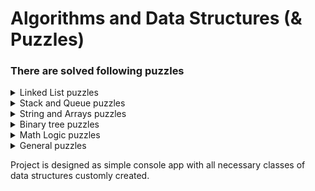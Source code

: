 # Algorithms and Data Structures (& Puzzles)

### There are solved following puzzles 

<details>
  <summary>Linked List puzzles</summary>
  
  * **Removing** all duplicates from linked list.
  
  * **Finding** n-th value from end in linked list.
  
  * **Figuring out** is linked list a palindrome.
  
  * **Implementing** of custom IEnumerator.
  
</details>

<details>
  <summary>Stack and Queue puzzles</summary>
  
  **Stack**
  
  * **Getting** minimum value.
  
  * **Bubbling up** minimum value.
  
  * **Implementing** of custom IEnumerator.
  
  **Queue**
   
  * **Implementing** of all basic operations and custom enumeration.
  
</details>

<details>
  <summary>String and Arrays puzzles</summary>
  
  * **Figuring out** are all symbols in string are unique.
  
  * **Figuring out** is string is a permutation of chars (dcba is a permutation of abcd).
  
  * **Compressing** of string (aaaabbbbbccc becomes a4b5c3).
  
</details>

<details>
  <summary>Binary tree puzzles</summary>
  
  * **Implementing** of all basic operations and custom enumeration.
  
  * **Implementing** of three sorts of traversings.
  
  * **Implementing** of an algorithm which adds a nodes from one level in list. As a result it returns list of lists of nodes.
  
  * **Figuring out** is tree is a binary search tree.
  
</details>

<details>
  <summary>Math Logic puzzles</summary>

* **Substraction**. Implementing of math operation of substraction using basic operations of incrementing number varaible and storing value in memory.

* **Multiplication**. Implementing of math operation of multiplication using basic operations of incrementing number varaible and storing value in memory.

* **Division**. Implementing of math operation of division using basic operations of incrementing number varaible and storing value in memory and implemented before operation of multiplication.

</details>

<details>
  <summary>General puzzles</summary>

* **Switching** values of two number variables without using third one.

* **Reflecting all** symbols in string excluding non-letter chars (abc4de#fg$ becomes gfe4dc#ba$)

</details>

Project is designed as simple console app with all necessary classes of data structures customly created.
